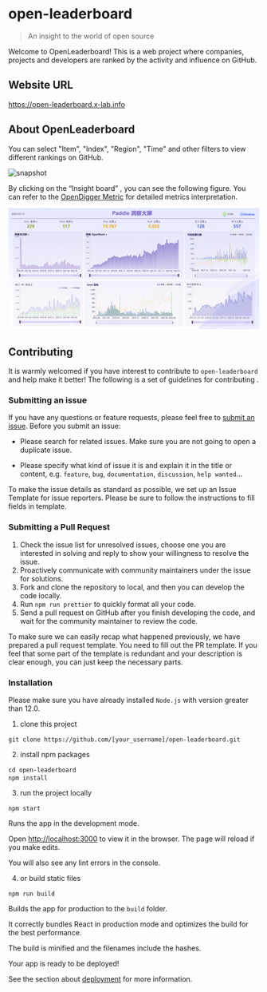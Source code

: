 # open-leaderboard

> An insight to the world of open source

Welcome to OpenLeaderboard! This is a web project where companies, projects and developers are ranked by the activity and influence on GitHub.

## Website URL

https://open-leaderboard.x-lab.info

## About OpenLeaderboard
You can select "Item", "Index", "Region", "Time" and other filters to view different rankings on GitHub.

![snapshot](./public/readme_pics/snapshot.jpg)

By clicking on the “Insight board” , you can see the following figure. You can refer to the [OpenDigger Metric](https://github.com/X-lab2017/open-digger#for-repos) for detailed metrics interpretation.

![InsightBoard](./public/readme_pics/InsightBoard.png)

## Contributing
It is warmly welcomed if you have interest to contribute to `open-leaderboard` and help make it  better! The following is a set of guidelines for contributing .

### Submitting an issue

If you have any questions or feature requests, please feel free to [submit an issue](https://github.com/X-lab2017/open-leaderboard/issues/new/choose). Before you submit an issue:

- Please search for related issues. Make sure you are not going to open a duplicate issue.

- Please specify what kind of issue it is and explain it in the title or content, e.g. `feature`, `bug`, `documentation`, `discussion`, `help wanted`... 

To make the issue details as standard as possible, we set up an Issue Template for issue reporters. Please be sure to follow the instructions to fill fields in template.

### Submitting a Pull Request

1. Check the issue list for unresolved issues, choose one you are interested in solving  and reply to  show your willingness to resolve the issue.
2. Proactively communicate with community maintainers under the issue for solutions.
3. Fork and clone the repository to local, and then you can develop the code locally.
4. Run `npm run prettier` to quickly format all your code.
5. Send a pull request on GitHub after you finish developing the code, and wait for the community maintainer to review the code.

To make sure we can easily recap what happened previously, we have prepared a pull request template. You need to fill out the PR template. If you feel that some part of the template is redundant and your description is clear enough, you can just keep the necessary parts.

### Installation

Please make sure you have already installed `Node.js` with version greater than 12.0.

1. clone this project
```
git clone https://github.com/[your_username]/open-leaderboard.git
```

2. install npm packages
```
cd open-leaderboard
npm install
```

3. run the project locally
```
npm start
```
Runs the app in the development mode.

Open [http://localhost:3000](http://localhost:3000) to view it in the browser. The page will reload if you make edits.

You will also see any lint errors in the console.

4. or build static files
```
npm run build
```
Builds the app for production to the `build` folder.

It correctly bundles React in production mode and optimizes the build for the best performance.

The build is minified and the filenames include the hashes.

Your app is ready to be deployed!

See the section about [deployment](https://facebook.github.io/create-react-app/docs/deployment) for more information.